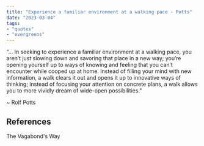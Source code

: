 ```yaml
---
title: "Experience a familiar environment at a walking pace - Potts"
date: "2023-03-04"
tags:
- "quotes"
- "evergreens"
---
```


“… In seeking to experience a familiar environment at a walking pace, you aren’t just slowing down and savoring that place in a new way; you’re opening yourself up to ways of knowing and feeling that you can’t encounter while cooped up at home. Instead of filling your mind with new information, a walk clears it out and opens it up to innovative ways of thinking; instead of focusing your attention on concrete plans, a walk allows you to more vividly dream of wide-open possibilities.”

~ Rolf Potts

## References

The Vagabond's Way